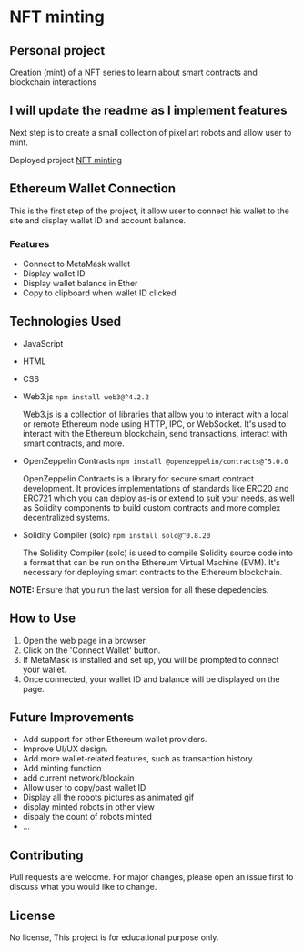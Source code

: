# NFT minting 

## Personal project 

Creation (mint) of a NFT series to learn about smart contracts and blockchain interactions

## I will update the readme as I implement features

Next step is to create a small collection of pixel art robots and allow user to mint.

Deployed project [NFT minting](https://tomboszko.github.io/Token/)

## Ethereum Wallet Connection

This is the first step of the project, it allow user to connect his wallet to the site and display wallet ID and account balance.

### Features

- Connect to MetaMask wallet
- Display wallet ID
- Display wallet balance in Ether
- Copy to clipboard when wallet ID clicked

## Technologies Used

- JavaScript
- HTML
- CSS
- Web3.js `npm install web3@^4.2.2`

    Web3.js is a collection of libraries that allow you to interact with a local or remote Ethereum node using HTTP, IPC, or WebSocket. It's used to interact with the Ethereum blockchain, send        transactions, interact with smart contracts, and more.
  
- OpenZeppelin Contracts `npm install @openzeppelin/contracts@^5.0.0`
  
    OpenZeppelin Contracts is a library for secure smart contract development. It provides implementations of standards like ERC20 and ERC721 which you can deploy as-is or extend to suit your         needs, as well as Solidity components to build custom contracts and more complex decentralized systems.
  
- Solidity Compiler (solc) `npm install solc@^0.8.20`

    The Solidity Compiler (solc) is used to compile Solidity source code into a format that can be run on the Ethereum Virtual Machine (EVM). It's necessary for deploying smart contracts to the       Ethereum blockchain.

**NOTE:** Ensure that you run the last version for all these depedencies.

## How to Use

1. Open the web page in a browser.
2. Click on the 'Connect Wallet' button.
3. If MetaMask is installed and set up, you will be prompted to connect your wallet.
4. Once connected, your wallet ID and balance will be displayed on the page.

## Future Improvements

- Add support for other Ethereum wallet providers.
- Improve UI/UX design.
- Add more wallet-related features, such as transaction history.
- Add minting function
- add current network/blockain
- Allow user to copy/past wallet ID
- Display all the robots pictures as animated gif
- display minted robots in other view
- dispaly the count of robots minted
- ...

## Contributing

Pull requests are welcome. For major changes, please open an issue first to discuss what you would like to change.

## License

No license, This project is for educational purpose only.





